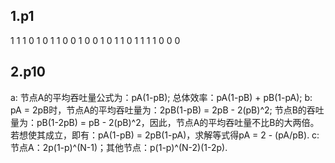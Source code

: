 ## 1.p1

1 1 1 0 1
0 1 1 0 0
1 0 0 1 0
1 1 0 1 1
1 1 0 0 0

## 2.p10

a: 节点A的平均吞吐量公式为：pA(1-pB); 总体效率：pA(1-pB) + pB(1-pA);
b: pA = 2pB时，节点A的平均吞吐量为：2pB(1-pB) = 2pB - 2(pB)^2; 节点B的吞吐量为：pB(1-2pB) = pB - 2(pB)^2，因此，节点A的平均吞吐量不比B的大两倍。
若想使其成立，即有：pA(1-pB) = 2pB(1-pA)，求解等式得pA = 2 - (pA/pB).
c: 节点A：2p(1-p)^(N-1)；其他节点：p(1-p)^(N-2)(1-2p).